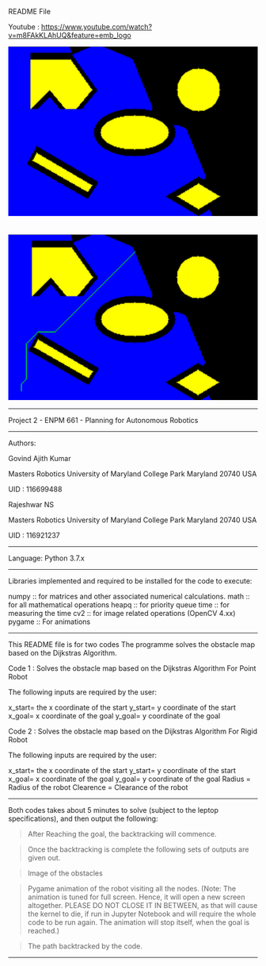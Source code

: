 README File

Youtube : https://www.youtube.com/watch?v=m8FAkKLAhUQ&feature=emb_logo

![](Images/2020-03-13.png)
<br/>
<br/>
<br/>
![](Images/2020-03-13%20(1).png)
_________________________________________________________________________________________

Project 2 - ENPM 661 - Planning for Autonomous Robotics
_________________________________________________________________________________________
Authors: 

Govind Ajith Kumar

Masters Robotics 
University of Maryland
College Park
Maryland
20740 USA


UID : 116699488

Rajeshwar NS

Masters Robotics
University of Maryland
College Park
Maryland
20740 USA


UID : 116921237
_________________________________________________________________________________________
Language: Python 3.7.x
_________________________________________________________________________________________
Libraries implemented and required to be installed for the code to execute:

numpy :: for matrices and other associated numerical calculations. 
math :: for all mathematical operations
heapq :: for priority queue
time :: for measuring the time
cv2 :: for image related operations (OpenCV 4.xx)
pygame :: For animations
_________________________________________________________________________________________

This README file is for two codes
The programme solves the obstacle map based on the Dijkstras Algorithm. 

Code 1 : Solves the obstacle map based on the Dijkstras Algorithm For Point Robot

The following inputs are required by the user:


x_start= the x coordinate of the start
y_start= y coordinate of the start
x_goal= x coordinate of the goal
y_goal= y coordinate of the goal

Code 2 : Solves the obstacle map based on the Dijkstras Algorithm For Rigid Robot

The following inputs are required by the user:

x_start= the x coordinate of the start
y_start= y coordinate of the start
x_goal= x coordinate of the goal
y_goal= y coordinate of the goal
Radius = Radius of the robot
Clearence = Clearance of the robot


---------------------------------------------------------------------------------------------

Both codes takes about 5 minutes to solve (subject to the leptop specifications), and then output 
the following:

>After Reaching the goal, the backtracking will commence.

> Once the backtracking is complete the following sets of outputs are given out.

> Image of the obstacles

> Pygame animation of the robot visiting all the nodes. (Note: The animation is tuned for full screen. 
Hence, it will open
a new screen altogether. PLEASE DO NOT CLOSE IT IN BETWEEN, as that will cause the kernel to die, if 
run in Jupyter Notebook and will require the whole code to be run again. The animation will stop itself, 
when the goal is reached.)

> The path backtracked by the code.


---------------------------------------------------------------------------------------------



